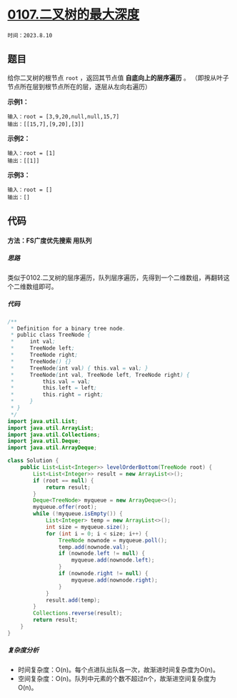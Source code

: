 # [0107.二叉树的最大深度](https://leetcode.cn/problems/binary-tree-level-order-traversal-ii/)

`时间：2023.8.10`

## 题目

给你二叉树的根节点 `root` ，返回其节点值 **自底向上的层序遍历** 。 （即按从叶子节点所在层到根节点所在的层，逐层从左向右遍历）

**示例1：**

```
输入：root = [3,9,20,null,null,15,7]
输出：[[15,7],[9,20],[3]]
```

**示例2：**

```
输入：root = [1]
输出：[[1]]
```

**示例3：**

```
输入：root = []
输出：[]
```


## 代码

#### 方法：FS广度优先搜索 用队列

##### 思路

类似于0102.二叉树的层序遍历，队列层序遍历，先得到一个二维数组，再翻转这个二维数组即可。

##### 代码

```java
/**
 * Definition for a binary tree node.
 * public class TreeNode {
 *     int val;
 *     TreeNode left;
 *     TreeNode right;
 *     TreeNode() {}
 *     TreeNode(int val) { this.val = val; }
 *     TreeNode(int val, TreeNode left, TreeNode right) {
 *         this.val = val;
 *         this.left = left;
 *         this.right = right;
 *     }
 * }
 */
import java.util.List;
import java.util.ArrayList;
import java.util.Collections;
import java.util.Deque;
import java.util.ArrayDeque;

class Solution {
    public List<List<Integer>> levelOrderBottom(TreeNode root) {
        List<List<Integer>> result = new ArrayList<>();
        if (root == null) {
            return result;
        }
        Deque<TreeNode> myqueue = new ArrayDeque<>();
        myqueue.offer(root);
        while (!myqueue.isEmpty()) {
            List<Integer> temp = new ArrayList<>();
            int size = myqueue.size();
            for (int i = 0; i < size; i++) {
                TreeNode nownode = myqueue.poll();
                temp.add(nownode.val);
                if (nownode.left != null) {
                    myqueue.add(nownode.left);
                }
                if (nownode.right != null) {
                    myqueue.add(nownode.right);
                }
            }
            result.add(temp);
        }
        Collections.reverse(result);
        return result;
    }
}
```

##### 复杂度分析

- 时间复杂度：O(n)。每个点进队出队各一次，故渐进时间复杂度为O(n)。
- 空间复杂度：O(n)。队列中元素的个数不超过n个，故渐进空间复杂度为O(n)。